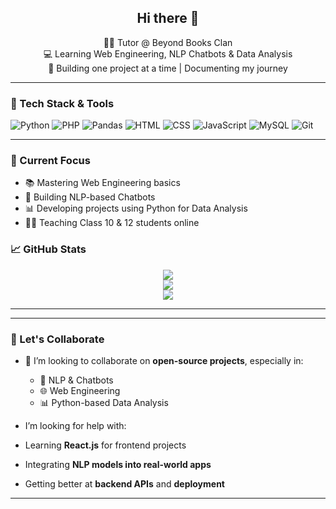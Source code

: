 <h2 align="center">Hi there 👋</h2>

<p align="center">
  👩‍🏫 Tutor @ Beyond Books Clan<br>
  💻 Learning Web Engineering, NLP Chatbots & Data Analysis <br>
  🚀 Building one project at a time | Documenting my journey
</p>

---

### 🔧 Tech Stack & Tools

![Python](https://img.shields.io/badge/-Python-333333?style=flat&logo=python)
![PHP](https://img.shields.io/badge/-PHP-333333?style=flat&logo=php)
![Pandas](https://img.shields.io/badge/-Pandas-333333?style=flat&logo=pandas)
![HTML](https://img.shields.io/badge/-HTML5-333333?style=flat&logo=html5)
![CSS](https://img.shields.io/badge/-CSS3-333333?style=flat&logo=css3)
![JavaScript](https://img.shields.io/badge/-JavaScript-333333?style=flat&logo=javascript)
![MySQL](https://img.shields.io/badge/-MySQL-333333?style=flat&logo=mysql)
![Git](https://img.shields.io/badge/-Git-333333?style=flat&logo=git)

---

### 🚧 Current Focus
- 📚 Mastering Web Engineering basics
- 🤖 Building NLP-based Chatbots
- 📊 Developing projects using Python for Data Analysis
- 👩‍🏫 Teaching Class 10 & 12 students online


### 📈 GitHub Stats

<p align="center">
  <img src="https://github-readme-stats.vercel.app/api?username=ayisha&show_icons=true&theme=tokyonight&include_all_commits=true" />
  <br/>
  <img src="https://github-readme-streak-stats.herokuapp.com/?user=ayisha&theme=tokyonight" />
  <br/>
  <img src="https://github-readme-stats.vercel.app/api/top-langs/?username=ayisha&layout=compact&theme=tokyonight" />
</p>

---

---

### 🤝 Let's Collaborate

- 👯 I’m looking to collaborate on **open-source projects**, especially in:
  - 🧠 NLP & Chatbots
  - 🌐 Web Engineering
  - 📊 Python-based Data Analysis

-  I’m looking for help with:
  - Learning **React.js** for frontend projects
  - Integrating **NLP models into real-world apps**
  - Getting better at **backend APIs** and **deployment**

---








